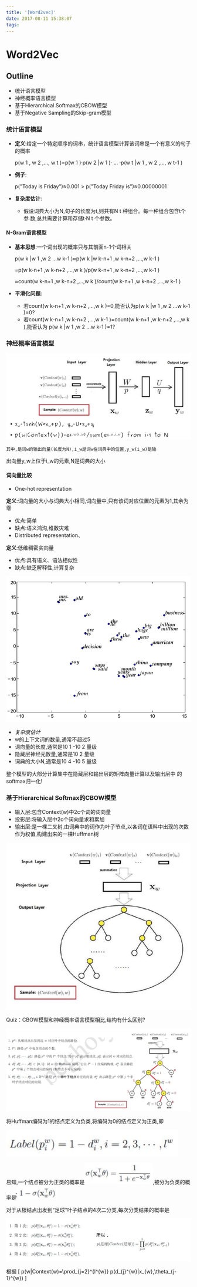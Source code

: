 ```yaml
---
title: '[Word2vec]'
date: 2017-08-11 15:38:07
tags:
---
```


# Word2Vec

## Outline
+ 统计语言模型
+ 神经概率语言模型
+ 基于Hierarchical Softmax的CBOW模型
+ 基于Negative Sampling的Skip-gram模型

### 统计语言模型
+ __定义__:给定一个特定顺序的词串，统计语言模型计算该词串是一个有意义的句子的概率

    p(w 1 , w 2 ,..., w t )=p(w 1 )·p(w 2 |w 1 )· ... ·p(w t |w 1 , w 2 ,..., w t-1 )
+ __例子__:

    p("Today is Friday")≈0.001 > p("Today Friday is")≈0.00000001
+ __复杂度估计__:
  - 假设词典大小为N,句子的长度为t,则共有N t 种组合。每一种组合包含t个参
数,总共需要计算和存储t·N t 个参数。

#### N-Gram语言模型
+ __基本思想__:一个词出现的概率只与其前面n-1个词相关

  p(w k |w 1 ,w 2 ...w k-1 )≈p(w k |w k-n+1 ,w k-n+2 ,...,w k-1 )

  =p(w k-n+1 ,w k-n+2 ,...,w k )/p(w k-n+1 ,w k-n+2 ,...,w k-1 )

  ≈count(w k-n+1 ,w k-n+2 ,...,w k )/count(w k-n+1 ,w k-n+2 ,...,w k-1 )
+ __平滑化问题__:
  - 若count(w k-n+1 ,w k-n+2 ,...,w k )=0,能否认为p(w k |w 1 ,w 2 ...w k-1 )=0?
  - 若count(w k-n+1 ,w k-n+2 ,...,w k-1 )=count(w k-n+1 ,w k-n+2 ,...,w k ),能否认为
p(w k |w 1 ,w 2 ...w k-1 )=1?
### 神经概率语言模型
![alt text](Word2vec/1.png)

    其中,是词w的输出向量(长度为N),i_w是词w在词典中的位置,y_w(i_w)是输
出向量y_w上位于i_w的元素,N是词典的大小
#### 词向量比较
+ One-hot representation

__定义__:词向量的大小与词典大小相同,词向量中,只有该词对应位置的元素为1,其余为零
  - 优点:简单
  - 缺点:语义鸿沟,维数灾难
  - Distributed representation、

__定义__:低维稠密实向量
  - 优点:具有语义、语法相似性
  - 缺点:缺乏解释性,计算复杂

![alt text](Word2vec/2.png)

+ *复杂度估计*
 + w的上下文词的数量,通常不超过5
 + 词向量的长度,通常是10 1 -10 2 量级
 + 隐藏层神经元数量,通常是10 2 量级
 + 词典的大小N,通常是10 4 -10 5 量级

  整个模型的大部分计算集中在隐藏层和输出层的矩阵向量计算以及输出层中
  的softmax归一化!
### 基于Hierarchical Softmax的CBOW模型
+ 输入层:包含Context(w)中2c个词的词向量
+ 投影层:将输入层中2c个词向量求和累加
+ 输出层:是一棵二叉树,由词典中的词作为叶子节点,以各词在语料中出现的次数作为权值,构建出来的一棵Huffman树

![alt text](Word2vec/3.png)

Quiz：CBOW模型和神经概率语言模型相比,结构有什么区别?

![alt text](Word2vec/4.png)

将Huffman编码为1的结点定义为负类,将编码为0的结点定义为正类,即

![alt text](Word2vec/5.png)

易知,一个结点被分为正类的概率是![alt text](Word2vec/6.png),被分为负类的概率是![alt text](Word2vec/7.png)

对于从根结点出发到“足球”叶子结点的4次二分类,每次分类结果的概率是

![alt text](Word2vec/8.png)

根据
\[ p(w|Context(w)=\prod_{j=2}^{l^{w}} p(d_{j}^{w}|x_{w},\theta_{j-1}^{w}) \]
 

